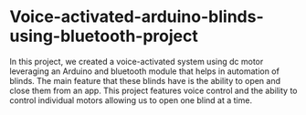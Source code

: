 # Voice-activated-arduino-blinds-using-bluetooth-project

In this project, we created a voice-activated system using dc motor leveraging an Arduino and bluetooth module that helps in automation of blinds. The main feature that these blinds have is the ability to open and close them from an app. This project features voice control and the ability to control individual motors allowing us to open one blind at a time.
